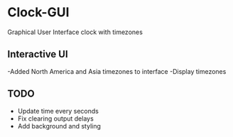 # Clock-GUI
Graphical User Interface clock with timezones

## Interactive UI

-Added North America and Asia timezones to interface
-Display timezones

## TODO
- Update time every seconds
- Fix clearing output delays
- Add background and styling

